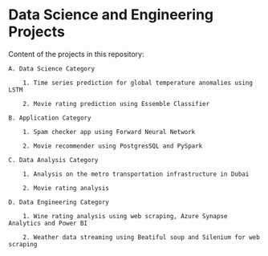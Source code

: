 # Data Science and Engineering Projects

Content of the projects in this repository:

	A. Data Science Category
 
		1. Time series prediction for global temperature anomalies using LSTM
  
		2. Movie rating prediction using Essemble Classifier
	
	B. Application Category
 
		1. Spam checker app using Forward Neural Network
 
		2. Movie recommender using PostgresSQL and PySpark
	
	C. Data Analysis Category
 
		1. Analysis on the metro transportation infrastructure in Dubai
 
		2. Movie rating analysis

	D. Data Engineering Category
 
		1. Wine rating analysis using web scraping, Azure Synapse Analytics and Power BI
 
		2. Weather data streaming using Beatiful soup and Silenium for web scraping
